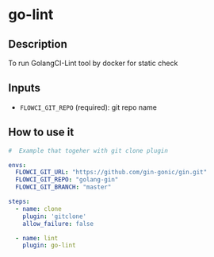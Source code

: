 # go-lint

## Description

To run GolangCI-Lint tool by docker for static check

## Inputs

- `FLOWCI_GIT_REPO` (required): git repo name

## How to use it

```yml
#  Example that togeher with git clone plugin

envs:
  FLOWCI_GIT_URL: "https://github.com/gin-gonic/gin.git"
  FLOWCI_GIT_REPO: "golang-gin"
  FLOWCI_GIT_BRANCH: "master"

steps:
  - name: clone
    plugin: 'gitclone'
    allow_failure: false

  - name: lint
    plugin: go-lint
```